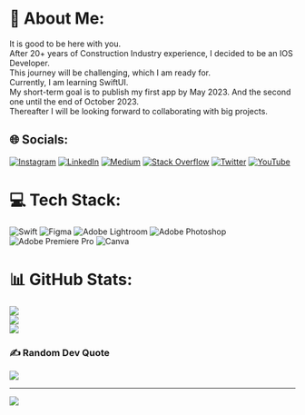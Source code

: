 # 💫 About Me:
It is good to be here with you.<br>After 20+ years of Construction Industry experience, I decided to be an IOS Developer.<br>This journey will be challenging, which I am ready for.<br>Currently, I am learning SwiftUI.<br>My short-term goal is to publish my first app by May 2023. And the second one until the end of October 2023.<br>Thereafter I will be looking forward to collaborating with big projects.


## 🌐 Socials:
[![Instagram](https://img.shields.io/badge/Instagram-%23E4405F.svg?logo=Instagram&logoColor=white)](https://instagram.com/sedatonat) [![LinkedIn](https://img.shields.io/badge/LinkedIn-%230077B5.svg?logo=linkedin&logoColor=white)](https://linkedin.com/in/sedatonat) [![Medium](https://img.shields.io/badge/Medium-12100E?logo=medium&logoColor=white)](https://medium.com/@sedatonat) [![Stack Overflow](https://img.shields.io/badge/-Stackoverflow-FE7A16?logo=stack-overflow&logoColor=white)](https://stackoverflow.com/users/20100031) [![Twitter](https://img.shields.io/badge/Twitter-%231DA1F2.svg?logo=Twitter&logoColor=white)](https://twitter.com/sedatonat) [![YouTube](https://img.shields.io/badge/YouTube-%23FF0000.svg?logo=YouTube&logoColor=white)](https://youtube.com/c/sedatonat) 

# 💻 Tech Stack:
![Swift](https://img.shields.io/badge/swift-F54A2A?style=for-the-badge&logo=swift&logoColor=white) 	![Figma](https://img.shields.io/badge/figma-%23F24E1E.svg?style=for-the-badge&logo=figma&logoColor=white) ![Adobe Lightroom](https://img.shields.io/badge/Adobe%20Lightroom-31A8FF.svg?style=for-the-badge&logo=Adobe%20Lightroom&logoColor=white) ![Adobe Photoshop](https://img.shields.io/badge/adobephotoshop-%2331A8FF.svg?style=for-the-badge&logo=adobephotoshop&logoColor=white) ![Adobe Premiere Pro](https://img.shields.io/badge/Adobe%20Premiere%20Pro-9999FF.svg?style=for-the-badge&logo=Adobe%20Premiere%20Pro&logoColor=white) ![Canva](https://img.shields.io/badge/Canva-%2300C4CC.svg?style=for-the-badge&logo=Canva&logoColor=white)
# 📊 GitHub Stats:
![](https://github-readme-stats.vercel.app/api?username=sedatonat&theme=dark&hide_border=false&include_all_commits=true&count_private=true)<br/>
![](https://github-readme-streak-stats.herokuapp.com/?user=sedatonat&theme=dark&hide_border=false)<br/>
![](https://github-readme-stats.vercel.app/api/top-langs/?username=sedatonat&theme=dark&hide_border=false&include_all_commits=true&count_private=true&layout=compact)

### ✍️ Random Dev Quote
![](https://quotes-github-readme.vercel.app/api?type=horizontal&theme=dark)

---
[![](https://visitcount.itsvg.in/api?id=sedatonat&icon=2&color=9)](https://visitcount.itsvg.in)

